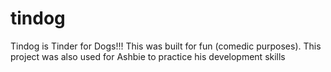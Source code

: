 # tindog
Tindog is  Tinder for Dogs!!! This was built for fun (comedic purposes). This project was also used for Ashbie to practice his development skills 

